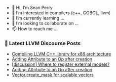 - 👋 Hi, I’m Sean Perry
- 👀 I’m interested in compilers (c++, COBOL, llvm)
- 🌱 I’m currently learning ...
- 💞️ I’m looking to collaborate on ...
- 📫 How to reach me ...

<!---
s66perry/s66perry is a ✨ special ✨ repository because its `README.md` (this file) appears on your GitHub profile.
You can click the Preview link to take a look at your changes.
--->
### 📕 Latest LLVM Discourse Posts

<!-- DISCOURSE-LLVM:START -->
- [Compiling LLVM C++ library for x86 architecture](https://discourse.llvm.org/t/compiling-llvm-c-library-for-x86-architecture/59879/1)
- [Adding Attribute to an Op after creation](https://discourse.llvm.org/t/adding-attribute-to-an-op-after-creation/59876/2)
- [[discussion] Where to register external models?](https://discourse.llvm.org/t/discussion-where-to-register-external-models/6189/11)
- [Adding Attribute to an Op after creation](https://discourse.llvm.org/t/adding-attribute-to-an-op-after-creation/59876/1)
- [Vector.create_mask for scalable vectors](https://discourse.llvm.org/t/vector-create-mask-for-scalable-vectors/6038/10)
<!-- DISCOURSE-LLVM:END -->
